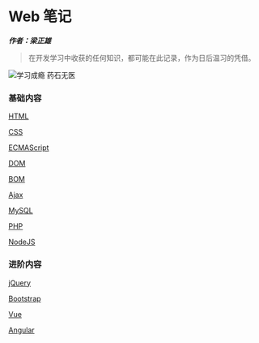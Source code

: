 # Web 笔记

***作者：梁正雄***

> 在开发学习中收获的任何知识，都可能在此记录，作为日后温习的凭借。

![学习成瘾 药石无医](http://a1.att.hudong.com/35/79/01300000164586122236795906560.jpg)


### 基础内容

[HTML](https://github.com/luanma01/note/blob/master/bin/_HTML.html)

[CSS](https://github.com/luanma01/note/blob/master/bin/_CSS.css)

[ECMAScript](https://github.com/luanma01/note/blob/master/bin/_ECMAScript.js)

[DOM](https://github.com/luanma01/note/blob/master/bin/_DOM.js)

[BOM](https://github.com/luanma01/note/blob/master/bin/_BOM.js)

[Ajax](https://github.com/luanma01/note/blob/master/bin/_AJAX.js)

[MySQL](https://github.com/luanma01/note/blob/master/bin/_Mysql.sql)

[PHP](https://github.com/luanma01/note/blob/master/bin/_PHP.php)

[NodeJS](https://github.com/luanma01/note/blob/master/bin/_Node.js)


### 进阶内容
 
[jQuery](https://github.com/luanma01/note/blob/master/bin/_jQuery.js)

[Bootstrap](https://github.com/luanma01/note/blob/master/bin/_bootstrap.js)

[Vue](https://github.com/luanma01/note/blob/master/bin/_Vue.js)

[Angular](https://github.com/luanma01/note/blob/master/bin/_Angular.js)
